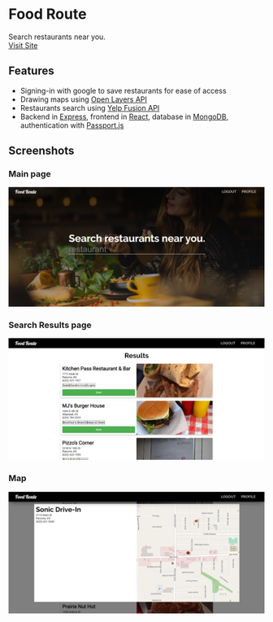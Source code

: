 # Food Route

Search restaurants near you. <br>
[Visit Site](https://foodrouteapp.herokuapp.com/)

## Features

- Signing-in with google to save restaurants for ease of access
- Drawing maps using [Open Layers API](https://openlayers.org/)
- Restaurants search using [Yelp Fusion API](https://www.yelp.com/fusion)
- Backend in [Express](https://expressjs.com/), frontend in [React](https://reactjs.org/), database in [MongoDB](https://www.mongodb.com/), authentication with [Passport.js](http://www.passportjs.org/)

## Screenshots
### Main page
![Main page](./client/src/assets/main-page.PNG)
### Search Results page
![Search results](./client/src/assets/search-page.PNG)
### Map 
![Map](./client/src/assets/map-page.PNG)

